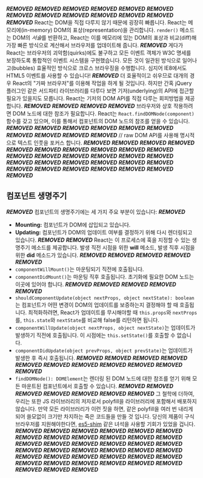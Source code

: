 ***REMOVED***
***REMOVED***
***REMOVED***
***REMOVED***
***REMOVED***
***REMOVED***
***REMOVED***
***REMOVED***
***REMOVED***
***REMOVED***
***REMOVED***
***REMOVED***
***REMOVED***
React는 DOM을 직접 다루지 않기 때문에 굉장히 빠릅니다. React는 메모리에(in-memory) DOM의 표상(representation)을 관리합니다. `render()` 메소드는 DOM의 *서술*를 반환하고, React는 이를 메모리에 있는 DOM의 표상과 비교(diff)해 가장 빠른 방식으로 계산해서 브라우저를 업데이트해 줍니다.
***REMOVED***
게다가 React는 브라우저의 괴악함(quirks)에도 불구하고 모든 이벤트 객체가 W3C 명세를 보장하도록 통합적인 이벤트 시스템을 구현했습니다. 모든 것이 일관된 방식으로 일어나고(bubbles) 효율적인 방식으로 크로스 브라우징을 수행합니다. 심지어 IE8에서도 HTML5 이벤트를 사용할 수 있습니다!
***REMOVED***
더 효율적이고 쉬우므로 대개의 경우 React의 "가짜 브라우저"를 이용해 작업을 하게 될 것입니다. 하지만 간혹 jQuery 플러그인 같은 서드파티 라이브러리를 다루다 보면 기저(underlying)의 API에 접근할 필요가 있을지도 모릅니다. React는 기저의 DOM API를 직접 다루는 회피방법을 제공합니다.
***REMOVED***
***REMOVED***
***REMOVED***
***REMOVED***
브라우저와 상호 작용하려면 DOM 노드에 대한 참조가 필요합니다. React는 `React.findDOMNode(component)` 함수를 갖고 있으며, 이를 통해서 컴포넌트의 DOM 노드의 참조를 얻을 수 있습니다.
***REMOVED***
***REMOVED***
***REMOVED***
***REMOVED***
***REMOVED***
***REMOVED***
***REMOVED***
***REMOVED***
***REMOVED***
***REMOVED***
    // raw DOM API를 사용해 명시적으로 텍스트 인풋을 포커스 합니다.
***REMOVED***
***REMOVED***
***REMOVED***
***REMOVED***
***REMOVED***
***REMOVED***
***REMOVED***
***REMOVED***
***REMOVED***
***REMOVED***
***REMOVED***
***REMOVED***
***REMOVED***
***REMOVED***
***REMOVED***
***REMOVED***
***REMOVED***
***REMOVED***
***REMOVED***
***REMOVED***
***REMOVED***
***REMOVED***
***REMOVED***
***REMOVED***
***REMOVED***
***REMOVED***
***REMOVED***
***REMOVED***
***REMOVED***
## 컴포넌트 생명주기
***REMOVED***
컴포넌트의 생명주기에는 세 가지 주요 부분이 있습니다:
***REMOVED***
* **Mounting:** 컴포넌트가 DOM에 삽입되고 있습니다.
* **Updating:** 컴포넌트가 DOM의 업데이트 여부를 결정하기 위해 다시 렌더링되고 있습니다.
***REMOVED***
***REMOVED***
React는 이 프로세스에 훅을 지정할 수 있는 생명주기 메소드를 제공합니다. 발생 직전 시점을 위한 **will** 메소드, 발생 직후 시점을 위한 **did** 메소드가 있습니다.
***REMOVED***
***REMOVED***
***REMOVED***
***REMOVED***
***REMOVED***
* `componentWillMount()`는 마운팅되기 직전에 호출됩니다.
* `componentDidMount()`는 마운팅 직후 호출됩니다. 초기화에 필요한 DOM 노드는 이곳에 있어야 합니다.
***REMOVED***
***REMOVED***
***REMOVED***
***REMOVED***
***REMOVED***
* `shouldComponentUpdate(object nextProps, object nextState): boolean`는 컴포넌트가 어떤 변경이 DOM의 업데이트를 보증하는지 결정해야 할 때 호출됩니다. 최적화하려면, React가 업데이트를 무시해야할 때 `this.props`와 `nextProps`를, `this.state`와 `nextState`를 비교해 false를 리턴하면 됩니다. 
* `componentWillUpdate(object nextProps, object nextState)`는 업데이트가 발생하기 직전에 호출됩니다. 이 시점에는 `this.setState()`를 호출할 수 없습니다.
* `componentDidUpdate(object prevProps, object prevState)`는 업데이트가 발생한 후 즉시 호출됩니다.
***REMOVED***
***REMOVED***
***REMOVED***
***REMOVED***
***REMOVED***
***REMOVED***
***REMOVED***
***REMOVED***
***REMOVED***
***REMOVED***
***REMOVED***
* `findDOMNode(): DOMElement`는 렌더링 된 DOM 노드에 대한 참조를 얻기 위해 모든 마운트된 컴포넌트에서 호출할 수 있습니다.
***REMOVED***
***REMOVED***
***REMOVED***
***REMOVED***
***REMOVED***
***REMOVED***
***REMOVED***
그 철학에 더하여, 우리는 또한 JS 라이브러리의 저자로서 polyfill을 라이브러리에 포함해서 배포하지 않습니다. 만약 모든 라이브러리가 이런 짓을 하면, 같은 polyfill을 여러 번 내리게 되어 쓸모없이 크기만 차지하는 죽은 코드들을 만들 것 입니다. 당신의 제품이 구식 브라우저를 지원해야한다면, [es5-shim](https://github.com/kriskowal/es5-shim) 같은 녀석을 사용할 기회가 있었을 겁니다.
***REMOVED***
***REMOVED***
***REMOVED***
***REMOVED***
***REMOVED***
***REMOVED***
***REMOVED***
***REMOVED***
***REMOVED***
***REMOVED***
***REMOVED***
***REMOVED***
***REMOVED***
***REMOVED***
***REMOVED***
***REMOVED***
***REMOVED***
***REMOVED***
***REMOVED***
***REMOVED***
***REMOVED***
***REMOVED***
***REMOVED***
***REMOVED***
***REMOVED***
***REMOVED***
***REMOVED***
***REMOVED***
***REMOVED***
***REMOVED***
***REMOVED***
***REMOVED***
***REMOVED***
***REMOVED***
***REMOVED***
***REMOVED***
***REMOVED***
***REMOVED***
***REMOVED***
